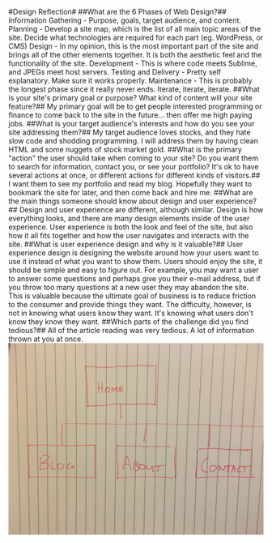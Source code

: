 #Design Reflection#
##What are the 6 Phases of Web Design?##
Information Gathering - Purpose, goals, target audience, and content.
Planning - Develop a site map, which is the list of all main topic areas of the site. Decide what technologies are required for each part (eg. WordPress, or CMS)
Design - In my opinion, this is the most important part of the site and brings all of the other elements together. It is both the aesthetic feel and the functionality of the site.
Development - This is where code meets Sublime, and JPEGs meet host servers.
Testing and Delivery - Pretty self explanatory. Make sure it works properly.
Maintenance - This is probably the longest phase since it really never ends. Iterate, iterate, iterate.
##What is your site's primary goal or purpose? What kind of content will your site feature?##
My primary goal will be to get people interested programming or finance to come back to the site in the future... then offer me high paying jobs.
##What is your target audience's interests and how do you see your site addressing them?##
My target audience loves stocks, and they hate slow code and shodding programming. I will address them by having clean HTML and some nuggets of stock market gold.
##What is the primary "action" the user should take when coming to your site? Do you want them to search for information, contact you, or see your portfolio? It's ok to have several actions at once, or different actions for different kinds of visitors.##
I want them to see my portfolio and read my blog. Hopefully they want to bookmark the site for later, and then come back and hire me.
##What are the main things someone should know about design and user experience?##
Design and user experience are different, although similar. Design is how everything looks, and there are many design elements inside of the user experience. User experience is both the look and feel of the site, but also how it all fits together and how the user navigates and interacts with the site.
##What is user experience design and why is it valuable?##
User experience design is designing the website around how your users want to use it instead of what you want to show them. Users should enjoy the site, it should be simple and easy to figure out. For example, you may want a user to answer some questions and perhaps give you their e-mail address, but if you throw too many questions at a new user they may abandon the site. This is valuable because the ultimate goal of business is to reduce friction to the consumer and provide things they want. The difficulty, however, is not in knowing what users know they want. It's knowing what users don't know they know they want.
##Which parts of the challenge did you find tedious?##
All of the article reading was very tedious. A lot of information thrown at you at once.
![Alt text](week-2/imgs/IMG_2229.JPG)